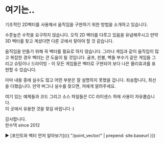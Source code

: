 # 여기는..

기초적인 2D벡터를 사용해서 움직임을 구현하기 위한 방법을 소개하고 있습니다.

수준높은 수학을 요구하지 않습니다. 오직 2D 벡터를 다루고 있음을 유념해주시고 만약 3D 벡터를 찾고 계셨다면 다른 곳에서 찾아야 할 것 같습니다.

움직임을 만들기 위해 꼭 벡터를 필요로 하지 않습니다. 그러나 게임과 같이 움직임이 많고 복잡한 경우 벡터는 큰 도움이 될 것입니다. 골프, 핀볼, 벽돌 부수기 같은 게임들 그리고 슈팅이나 드라이빙 - 이 모든 게임들은 벡터로 구현되어 보다 나은 물리효과를 표현할 수 있습니다.

아마 내용 중에 실수도 많고 어떤 부분은 잘 설명하지 못했을 겁니다. 죄송합니다, 최선을 다했습니다. 만약 버그나 실수를 찾으면, 저에게 알려주세요.

여기 있는 예제들과 코드 그리고 소스 파일들은 CC 라이센스 하에 사용이 자유롭습니다.<br>
이 곳에서 유용한 것을 찾길 바랍니다 :)

감사합니다.<br>
한수댁 since 2012

▶ ︎[포인트와 벡터 먼저 알아보기]({{ "/point_vector/" | prepend: site.baseurl }})